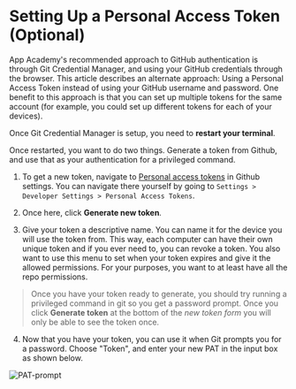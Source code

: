 # Setting Up a Personal Access Token (Optional)

App Academy's recommended approach to GitHub authentication is through Git
Credential Manager, and using your GitHub credentials through the browser. This
article describes an alternate approach: Using a Personal Access Token instead
of using your GitHub username and password. One benefit to this approach is that
you can set up multiple tokens for the same account (for example, you could set
up different tokens for each of your devices).

Once Git Credential Manager is setup, you need to **restart your terminal**.

Once restarted, you want to do two things. Generate a token from Github, and use
that as your authentication for a privileged command.

1. To get a new token, navigate to [Personal access tokens][PAT] in Github
   settings. You can navigate there yourself by going to `Settings > Developer
   Settings > Personal Access Tokens`.

2. Once here, click **Generate new token**.

3. Give your token a descriptive name. You can name it for the device you will
   use the token from. This way, each computer can have their own unique token
   and if you ever need to, you can revoke a token. You also want to use this
   menu to set when your token expires and give it the allowed permissions. For
   your purposes, you want to at least have all the repo permissions.

> Once you have your token ready to generate, you should try running a
> privileged command in git so you get a password prompt. Once you click
> **Generate token** at the bottom of the *new token form* you will only be able
> to see the token once.

4. Now that you have your token, you can use it when Git prompts you for a
   password. Choose "Token", and enter your new PAT in the input box as shown
   below.

![PAT-prompt]

[PAT]: https://github.com/settings/tokens
[PAT-prompt]: https://appacademy-open-assets.s3.us-west-1.amazonaws.com/Modular-Curriculum/content/setup/08-gcm-pat.png